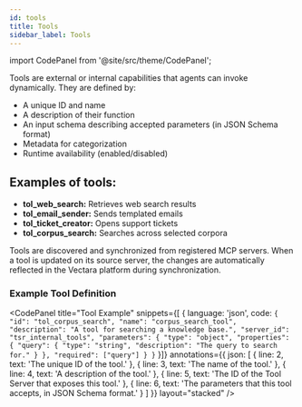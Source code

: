 ```yaml
---
id: tools
title: Tools
sidebar_label: Tools
---
```


import CodePanel from '@site/src/theme/CodePanel';

Tools are external or internal capabilities that agents can invoke 
dynamically. They are defined by:

* A unique ID and name
* A description of their function
* An input schema describing accepted parameters (in JSON Schema format)
* Metadata for categorization
* Runtime availability (enabled/disabled)

## Examples of tools:

* **tol_web_search:** Retrieves web search results
* **tol_email_sender:** Sends templated emails
* **tol_ticket_creator:** Opens support tickets
* **tol_corpus_search:** Searches across selected corpora

Tools are discovered and synchronized from registered MCP servers. When a tool 
is updated on its source server, the changes are automatically reflected in 
the Vectara platform during synchronization.


### Example Tool Definition

<CodePanel
  title="Tool Example"
  snippets={[
    {
      language: 'json',
      code: `{
    "id": "tol_corpus_search",
    "name": "corpus_search_tool",
    "description": "A tool for searching a knowledge base.",
    "server_id": "tsr_internal_tools",
    "parameters": {
      "type": "object",
      "properties": {
        "query": {
          "type": "string",
          "description": "The query to search for."
        }
      },
       "required": ["query"]
    }
}`
    }]}
  annotations={{
    json: [
      { line: 2, text: 'The unique ID of the tool.' },
      { line: 3, text: 'The name of the tool.' },
      { line: 4, text: 'A description of the tool.' },
      { line: 5, text: 'The ID of the Tool Server that exposes this tool.' },
      { line: 6, text: 'The parameters that this tool accepts, in JSON Schema format.' }
    ]
  }}
  layout="stacked"
/>